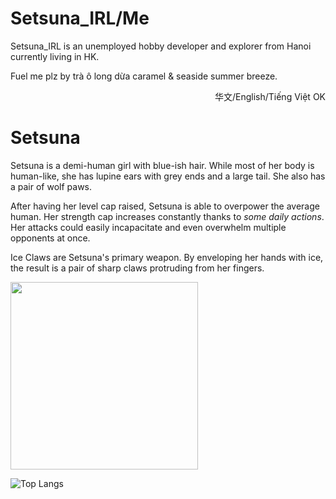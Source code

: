 # Setsuna_IRL/Me

Setsuna_IRL is an unemployed hobby developer and explorer from Hanoi currently living in HK.

Fuel me plz by trà ô long dừa caramel & seaside summer breeze.

<p align="right">华文/English/Tiếng Việt OK</p>

# Setsuna

Setsuna is a demi-human girl with blue-ish hair. While most of her body is human-like, she has lupine ears with grey ends and a large tail. She also has a pair of wolf paws.

After having her level cap raised, Setsuna is able to overpower the average human. Her strength cap increases constantly thanks to _some daily actions_. Her attacks could easily incapacitate and even overwhelm multiple opponents at once.

Ice Claws are Setsuna's primary weapon. By enveloping her hands with ice, the result is a pair of sharp claws protruding from her fingers.

<img src="https://github.com/puff-dayo/Setsuna/assets/84665734/07720d6c-d090-4666-a4c9-82151869d566" width="300" height="auto">

![Top Langs](https://github-readme-stats.vercel.app/api/top-langs/?username=puff-dayo&layout=compact&theme=transparent&hide_border=true)
